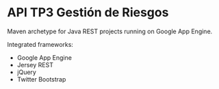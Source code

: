 # API TP3 Gestión de Riesgos

Maven archetype for Java REST projects running on Google App Engine.

Integrated frameworks:

* Google App Engine
* Jersey REST
* jQuery
* Twitter Bootstrap
